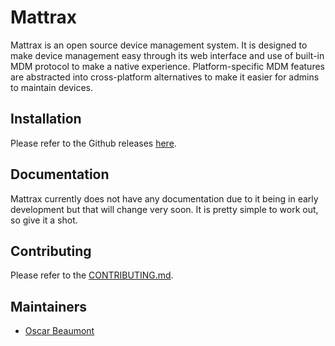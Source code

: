 # Mattrax

Mattrax is an open source device management system. It is designed to make device management easy through its web interface and use of built-in MDM protocol to make a native experience. Platform-specific MDM features are abstracted into cross-platform alternatives to make it easier for admins to maintain devices.

## Installation

Please refer to the Github releases [here](https://github.com/mattrax/Mattrax/releases).

## Documentation

Mattrax currently does not have any documentation due to it being in early development but that will change very soon. It is pretty simple to work out, so give it a shot.

## Contributing

Please refer to the [CONTRIBUTING.md](CONTRIBUTING.md).

## Maintainers

- [Oscar Beaumont](https://otbeaumont.me)
